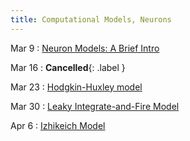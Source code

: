 ```yaml
---
title: Computational Models, Neurons
---
```


Mar 9
: [Neuron Models: A Brief Intro](#)

Mar 16
: **Cancelled**{: .label }

Mar 23
: [Hodgkin-Huxley model](#)

Mar 30
: [Leaky Integrate-and-Fire Model](#)

Apr 6
: [Izhikeich Model](#)
<!--
Oct 5
: [Linked Lists & Encapsulation](#)
  : [3.1](#), [2.2](#), [2.3](#)

Oct 6
: **Section**{: .label .label-purple }[Linked Lists](#)
  : [Solution](#)

Oct 7
: [Resizing Arrays](#)
  : [2.4](#), [2.5](#)

Oct 8
: **Lab**{: .label .label-purple } [Resizing Arrays](#)

Oct 9
: [Runtime Analysis](#)
  : [8.1](#), [8.2](#), [8.3](#), [8.4](#)
: **HW 2 due**{: .label .label-red }

-->
